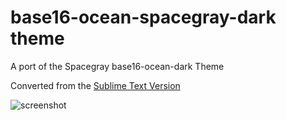 # base16-ocean-spacegray-dark theme

A port of the Spacegray base16-ocean-dark Theme

Converted from the [Sublime Text Version](https://github.com/kkga/spacegray)

![screenshot](https://dl.dropboxusercontent.com/u/8518439/github/base-16-ocean-spacegray.png)
